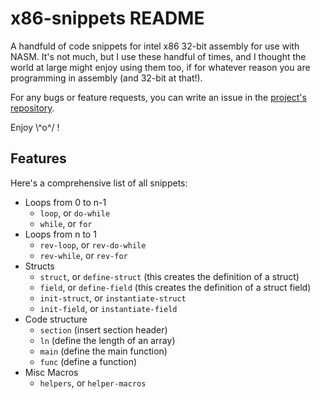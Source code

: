 # x86-snippets README

A handfuld of code snippets for intel x86 32-bit assembly for use with NASM. It's not much, but I use these handful of times, and I thought the world at large might enjoy using them too, if for whatever reason you are programming in assembly (and 32-bit at that!).  

For any bugs or feature requests, you can write an issue in the [project's repository](https://github.com/george-cosma/x86-snippets/issues).

Enjoy \\^o^/ !

## Features

Here's a comprehensive list of all snippets:
- Loops from 0 to n-1
  - `loop`, or `do-while`
  - `while`, or `for`
- Loops from n to 1 
  - `rev-loop`, or `rev-do-while`
  - `rev-while`, or `rev-for`
- Structs
  - `struct`, or `define-struct` (this creates the definition of a struct)
  - `field`, or `define-field` (this creates the definition of a struct field)
  - `init-struct`, or `instantiate-struct`
  - `init-field`, or `instantiate-field`
- Code structure
  - `section` (insert section header)
  - `ln` (define the length of an array)
  - `main` (define the main function)
  - `func` (define a function)
- Misc Macros
  - `helpers`, or `helper-macros` 